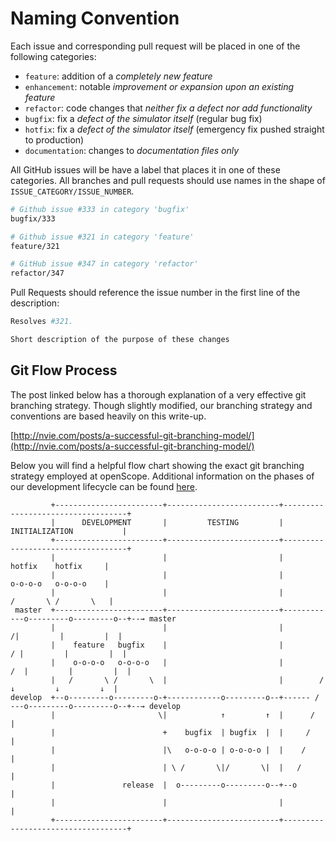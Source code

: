 # Naming Convention

Each issue and corresponding pull request will be placed in one of the following categories:

- `feature`: addition of a _completely new feature_
- `enhancement`: notable _improvement or expansion upon an existing feature_
- `refactor`: code changes that _neither fix a defect nor add functionality_
- `bugfix`: fix a _defect of the simulator itself_ (regular bug fix)
- `hotfix`: fix a _defect of the simulator itself_ (emergency fix pushed straight to production)
- `documentation`: changes to _documentation files only_

All GitHub issues will be have a label that places it in one of these categories. All branches and pull requests should use names in the shape of `ISSUE_CATEGORY/ISSUE_NUMBER`.

```bash
# Github issue #333 in category 'bugfix'
bugfix/333

# Github issue #321 in category 'feature'
feature/321

# GitHub issue #347 in category 'refactor'
refactor/347
```

Pull Requests should reference the issue number in the first line of the description:

```bash
Resolves #321.

Short description of the purpose of these changes
```

## Git Flow Process

The post linked below has a thorough explanation of a very effective git branching strategy. Though slightly modified, our branching strategy and conventions are based heavily on this write-up.

[http://nvie.com/posts/a-successful-git-branching-model/](http://nvie.com/posts/a-successful-git-branching-model/)

Below you will find a helpful flow chart showing the exact git branching strategy employed at openScope. Additional information on the phases of our development lifecycle can be found [here](development-processes-checklists.md).

```text
         +------------------------+-------------------------+-----------------------------------+
         |      DEVELOPMENT       |         TESTING         |          INITIALIZATION           |
         +------------------------+-------------------------+-----------------------------------+
         |                        |                         |              hotfix    hotfix     |
         |                        |                         |              o-o-o-o   o-o-o-o    |
         |                        |                         |             /       \ /       \   |
 master  +------------------------+-------------------------+------------o---------o---------o--+--→ master
         |                        |                         |           /|         |         |  |
         |    feature   bugfix    |                         |          / |         |         |  |
         |    o-o-o-o   o-o-o-o   |                         |         /  |         |         |  |
         |   /       \ /       \  |                         |        /   ↓         ↓         ↓  |
develop  +--o---------o---------o-+------------o---------o--+------ / ---o---------o---------o--+--→ develop
         |                       \|            ↑         ↑  |      /                            |
         |                        +    bugfix  | bugfix  |  |     /                             |
         |                        |\   o-o-o-o | o-o-o-o |  |    /                              |
         |                        | \ /       \|/       \|  |   /                               |
         |               release  |  o---------o---------o--+--o                                |
         |                        |                         |                                   |
         +------------------------+-------------------------+-----------------------------------+
```
